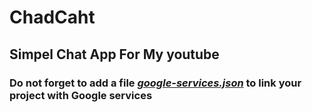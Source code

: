 # ChadCaht
## Simpel Chat App For My youtube 
### Do not forget to add a file   ***[google-services.json](https://firebase.google.com/)***  to link your project with Google services
